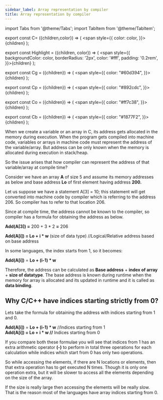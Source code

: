 ```yaml
---
sidebar_label: Array representation by compiler
title: Array representation by compiler
---
```

import Tabs from '@theme/Tabs';
import TabItem from '@theme/TabItem';
 

export const C= ({children,color}) => ( <span style={{
      color: color,
    }}>{children}</span> );

export const Highlight = ({children, color}) => ( <span style={{
      backgroundColor: color,
      borderRadius: '2px',
      color: '#fff',
      padding: '0.2rem',
    }}>{children}</span> );

export const Cg = ({children}) => ( <span style={{
      color: "#60d394",
    }}>{children}</span> );

export const Cp = ({children}) => ( <span style={{
      color: "#892cdc",
    }}>{children}</span> );

export const Co = ({children}) => ( <span style={{
      color: "#ff7c38",
    }}>{children}</span> );

export const Cb = ({children}) => ( <span style={{
      color: "#1877F2",
    }}>{children}</span> );


When we create a variable or an array in C, its address gets allocated in the memory
during execution. When the program gets compiled into machine code, variables or
arrays in machine code must represent the address of the variable/array. But
address can be only known when the memory is allocated during execution in
stack/heap.

So the issue arises that how compiler can represent the address of that
variable/array at compile time?

Consider we have an array **A** of size 5 and assume its memory addresses as below
and base address **Lo** of first element having address **200.**

Let us suppose we have a statement A[3] = 10; this statement will get converted into
machine code by compiler which is referring to the address 206. So compiler has to
refer to that location 206.

Since at compile time, the address cannot be known to the compiler, so compiler
has a formula for obtaining the address as below.

**Add(A[3]) =** <C color="red">200 + 3 * 2 **=** 206 </C>  

**Add(A[i]) = Lo + i * w** (size of data type) //Logical/Relative address based on base address

In some languages, the index starts from 1, so it becomes:

**Add(A[i])** = **Lo + (i-1) * w**

Therefore, the address can be calculated as **<Cp>Base address</Cp>** + **<Cg>index of array</Cg>** + **<C color="red">size of
datatype</C>**. The base address is known during runtime when the memory for array is
allocated and its updated in runtime and it is called as **<Co>data binding</Co>**.

## Why C/C++ have indices starting strictly from 0?

Lets take the formula for obtaining the address with indices starting from 1 and 0.

**Add(A[i])** = **Lo + (i-1) * w** //Indices starting from 1  
**Add(A[i]) = Lo + i * w //** Indices starting from 0

If you compare both these formulae you will see that indices from 1 has an extra
arithmetic operator **(-)** to perform in total three operations for each calculation
while indices which start from 0 has only two operations.

So while accessing the elements, if there are N locations or elements, then that
extra operation has to get executed N times. Though it is only one operation extra,
but it will be slower to access all the elements depending on the size of the array.

If the size is really large then accessing the elements will be really slow. That is the
reason most of the languages have array indices starting from 0.